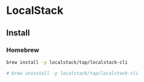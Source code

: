 # LocalStack

## Install

### Homebrew

```sh
brew install -y localstack/tap/localstack-cli

# brew uninstall -y localstack/tap/localstack-cli
```
